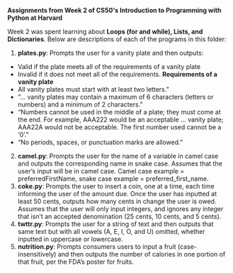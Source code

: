 **Assignments from Week 2 of CS50's Introduction to Programming with Python at Harvard**

Week 2 was spent learning about **Loops (for and while), Lists, and Dictionaries**. Below are descriptions of each of the programs in this folder:

1. **plates.py**: Prompts the user for a vanity plate and then outputs: 
- Valid if the plate meets all of the requirements of a vanity plate
- Invalid if it does not meet all of the requirements.
**Requirements of a vanity plate**
- All vanity plates must start with at least two letters.”
- “… vanity plates may contain a maximum of 6 characters (letters or numbers) and a minimum of 2 characters.”
- “Numbers cannot be used in the middle of a plate; they must come at the end. For example, AAA222 would be an acceptable … vanity plate; AAA22A would not be acceptable. The first number used cannot be a ‘0’.”
- “No periods, spaces, or punctuation marks are allowed.”
2. **camel.py**: Prompts the user for the name of a variable in camel case and outputs the corresponding name in snake case. Assumes that the user’s input will be in camel case. Camel case example = preferredFirstName, snake case example = preferred_first_name.
3. **coke.py**: Prompts the user to insert a coin, one at a time, each time informing the user of the amount due. Once the user has inputted at least 50 cents, outputs how many cents in change the user is owed. Assumes that the user will only input integers, and ignores any integer that isn’t an accepted denomination (25 cents, 10 cents, and 5 cents).
4. **twttr.py**: Prompts the user for a string of text and then outputs that same text but with all vowels (A, E, I, O, and U) omitted, whether inputted in uppercase or lowercase.
5. **nutrition.py**: Prompts consumers users to input a fruit (case-insensitively) and then outputs the number of calories in one portion of that fruit, per the FDA’s poster for fruits. 


